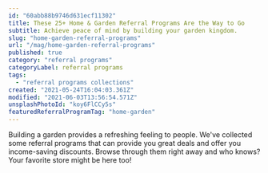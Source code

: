 ```yaml
---
id: "60abb88b9746d631ecf11302"
title: These 25+ Home & Garden Referral Programs Are the Way to Go
subtitle: Achieve peace of mind by building your garden kingdom.
slug: "home-garden-referral-programs"
url: "/mag/home-garden-referral-programs"
published: true
category: "referral programs"
categoryLabel: referral programs
tags:
  - "referral programs collections"
created: "2021-05-24T16:04:03.361Z"
modified: "2021-06-03T13:56:54.571Z"
unsplashPhotoId: "koy6FlCCy5s"
featuredReferralProgramTag: "home-garden"
---
```

Building a garden provides a refreshing feeling to people. We've collected some referral programs that can provide you great deals and offer you income-saving discounts. Browse through them right away and who knows? Your favorite store might be here too!